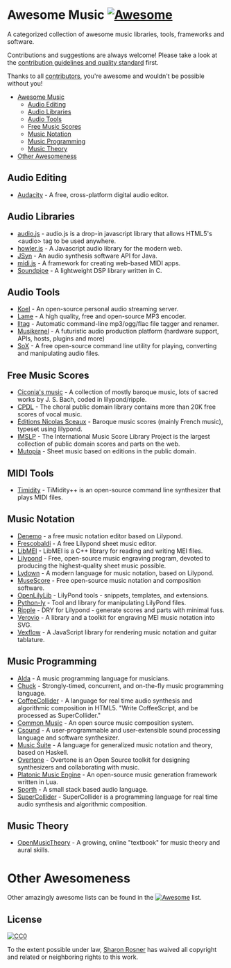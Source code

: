 # Awesome Music [![Awesome](https://cdn.rawgit.com/sindresorhus/awesome/d7305f38d29fed78fa85652e3a63e154dd8e8829/media/badge.svg)](https://github.com/sindresorhus/awesome)

A categorized collection of awesome music libraries, tools, frameworks and software.

Contributions and suggestions are always welcome! Please take a look at the [contribution guidelines and quality standard](https://github.com/ciconia/awesome-music/blob/master/CONTRIBUTING.md) first.

Thanks to all [contributors](https://github.com/markets/awesome-ruby/graphs/contributors), you're awesome and wouldn't be possible without you!

* [Awesome Music](#awesome-music)
  * [Audio Editing](#audio-editing)
  * [Audio Libraries](#audio-libraries)
  * [Audio Tools](#audio-tools)
  * [Free Music Scores](#music-scores)
  * [Music Notation](#music-notation)
  * [Music Programming](#music-programming)
  * [Music Theory](#music-theory)
* [Other Awesomeness](#other-awesomeness)

## Audio Editing

* [Audacity](https://github.com/audacity/audacity) - A free, cross-platform digital audio editor.

## Audio Libraries

* [audio.js](https://github.com/kolber/audiojs) - audio.js is a drop-in javascript library that allows HTML5's &lt;audio&gt; tag to be used anywhere.
* [howler.js](https://github.com/goldfire/howler.js) - A Javascript audio library for the modern web.
* [JSyn](http://www.softsynth.com/jsyn/) - An audio synthesis software API for Java.
* [midi.js](https://github.com/mudcube/MIDI.js) - A framework for creating web-based MIDI apps.
* [Soundpipe](https://github.com/PaulBatchelor/Soundpipe) - A lightweight DSP library written in C.

## Audio Tools

* [Koel](https://github.com/phanan/koel) - An open-source personal audio streaming server.
* [Lame](http://lame.sourceforge.net/) - A high quality, free and open-source MP3 encoder.
* [lltag](http://home.gna.org/lltag/) - Automatic command-line mp3/ogg/flac file tagger and renamer.
* [Musikernel](https://github.com/j3ffhubb/musikernel) - A futuristic audio production platform (hardware support, APIs, hosts, plugins and more)
* [SoX](http://sox.sourceforge.net/) - A free open-source command line utility for playing, converting and manipulating audio files.

## Free Music Scores

* [Ciconia's music](https://github.com/ciconia/music) - A collection of mostly baroque music, lots of sacred works by J. S. Bach, coded in lilypond/ripple.
* [CPDL](http://www.cpdl.org/) - The choral public domain library contains more than 20K free scores of vocal music.
* [Éditions Nicolas Sceaux](https://github.com/nsceaux/nenuvar) - Baroque music scores (mainly French music), typeset using lilypond.
* [IMSLP](http://imslp.org/) - The International Music Score Library Project is the largest collection of public domain scores and parts on the web.
* [Mutopia](https://github.com/MutopiaProject/MutopiaProject) - Sheet music based on editions in the public domain.

## MIDI Tools

* [Timidity](http://timidity.sourceforge.net/) - TiMidity++ is an open-source command line synthesizer that plays MIDI files.

## Music Notation

* [Denemo](http://www.denemo.org/) - a free music notation editor based on Lilypond.
* [Frescobaldi](https://github.com/wbsoft/frescobaldi) - A free Lilypond sheet music editor.
* [LibMEI](https://github.com/DDMAL/libmei) - LibMEI is a C++ library for reading and writing MEI files.
* [Lilypond](http://lilypond.org/) - Free, open-source music engraving program, devoted to producing the highest-quality sheet music possible.
* [Lydown](https://github.com/ciconia/lydown) - A modern language for music notation, based on Lilypond.
* [MuseScore](https://github.com/musescore/MuseScore) - Free open-source music notation and composition software.
* [OpenLilyLib](https://github.com/openlilylib/snipets/) - LilyPond tools - snippets, templates, and extensions.
* [Python-ly](https://pypi.python.org/pypi/python-ly) - Tool and library for manipulating LilyPond files.
* [Ripple](https://github.com/ciconia/ripple/) - DRY for Lilypond - generate scores and parts with minimal fuss.
* [Verovio](https://github.com/rism-ch/verovio) - A library and a toolkit for engraving MEI music notation into SVG.
* [Vexflow](https://github.com/0xfe/vexflow) - A JavaScript library for rendering music notation and guitar tablature.

## Music Programming

* [Alda](https://github.com/alda-lang/alda) - A music programming language for musicians.
* [Chuck](https://github.com/ccrma/chuck) - Strongly-timed, concurrent, and on-the-fly music programming language.
* [CoffeeCollider](https://github.com/mohayonao/CoffeeCollider) - A language for real time audio synthesis and algorithmic composition in HTML5. "Write CoffeeScript, and be processed as SuperCollider."
* [Common Music](http://commonmusic.sourceforge.net/) - An open source music composition system.
* [Csound](http://csound.github.io/) - A user-programmable and user-extensible sound processing language and software synthesizer.
* [Music Suite](http://music-suite.github.io/docs/ref/) - A language for generalized music notation and theory, based on Haskell.
* [Overtone](https://github.com/overtone/overtone/) - Overtone is an Open Source toolkit for designing synthesizers and collaborating with music.
* [Platonic Music Engine](http://www.platonicmusicengine.com/) - An open-source music generation framework written in Lua.
* [Sporth](https://github.com/PaulBatchelor/Sporth) - A small stack based audio language.
* [SuperCollider](http://supercollider.github.io/) - SuperCollider is a programming language for real time audio synthesis and algorithmic composition.

## Music Theory

* [OpenMusicTheory](http://openmusictheory.com/) - A growing, online "textbook" for music theory and aural skills.

# Other Awesomeness

Other amazingly awesome lists can be found in the [![Awesome](https://cdn.rawgit.com/sindresorhus/awesome/d7305f38d29fed78fa85652e3a63e154dd8e8829/media/badge.svg)](https://github.com/sindresorhus/awesome) list.

## License

[![CC0](https://i.creativecommons.org/p/zero/1.0/88x31.png)](https://creativecommons.org/publicdomain/zero/1.0/)

To the extent possible under law, [Sharon Rosner](http://github.com/ciconia) has waived all copyright and related or neighboring rights to this work.
